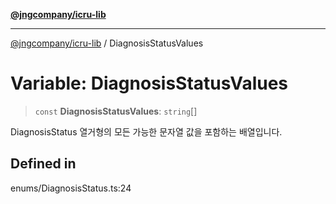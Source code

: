 [**@jngcompany/icru-lib**](../README.md)

***

[@jngcompany/icru-lib](../globals.md) / DiagnosisStatusValues

# Variable: DiagnosisStatusValues

> `const` **DiagnosisStatusValues**: `string`[]

DiagnosisStatus 열거형의 모든 가능한 문자열 값을 포함하는 배열입니다.

## Defined in

enums/DiagnosisStatus.ts:24
